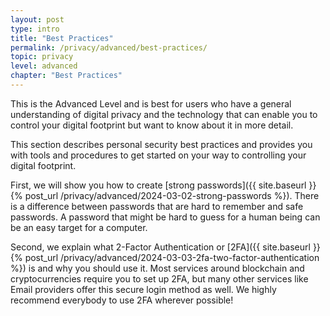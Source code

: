 ```yaml
---
layout: post
type: intro
title: "Best Practices"
permalink: /privacy/advanced/best-practices/
topic: privacy
level: advanced
chapter: "Best Practices"
---
```


This is the Advanced Level and is best for users who have a general understanding of digital privacy and the technology that can enable you to control your digital footprint but want to know about it in more detail.

This section describes personal security best practices and provides you with tools and procedures to get started on your way to controlling your digital footprint.

First, we will show you how to create [strong passwords]({{ site.baseurl }}{% post_url /privacy/advanced/2024-03-02-strong-passwords %}). There is a difference between passwords that are hard to remember and safe passwords. A password that might be hard to guess for a human being can be an easy target for a computer.

Second, we explain what 2-Factor Authentication or [2FA]({{ site.baseurl }}{% post_url /privacy/advanced/2024-03-03-2fa-two-factor-authentication %}) is and why you should use it. Most services around blockchain and cryptocurrencies require you to set up 2FA, but many other services like Email providers offer this secure login method as well. We highly recommend everybody to use 2FA wherever possible!
